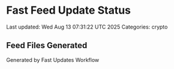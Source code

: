# Fast Feed Update Status
Last updated: Wed Aug 13 07:31:22 UTC 2025
Categories: crypto

## Feed Files Generated

Generated by Fast Updates Workflow
